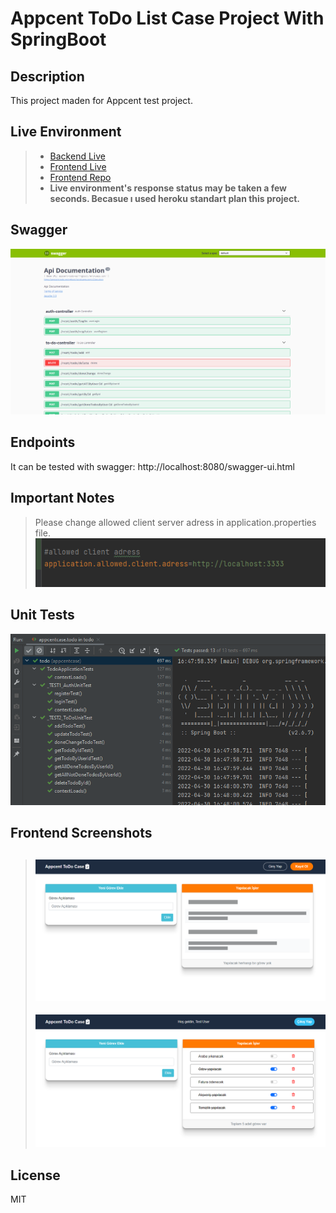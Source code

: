 # Appcent ToDo List Case Project With SpringBoot
 ## Description
 This project maden for Appcent test project.
 
 ## Live Environment
 > * [Backend Live](https://appcent-todo-springboot.herokuapp.com/swagger-ui.html#/) 
 > * [Frontend Live](https://appcent-todo-vue.herokuapp.com/)
 > * [Frontend Repo](https://github.com/gazi-dis/Appcent-ToDoCase-Vue3)
 > * **Live environment's response status  may be  taken a few seconds. Becasue ı used heroku standart plan this project.**
 
 ## Swagger
 ![alt text](https://raw.githubusercontent.com/gazi-dis/Appcent-ToDoCase-SpringBoot/main/screenshots/swagger.png)

 ## Endpoints
It can be tested with swagger: http://localhost:8080/swagger-ui.html

## Important Notes
> Please change allowed client server adress in application.properties file. 
> ![alt text](https://raw.githubusercontent.com/gazi-dis/Appcent-ToDoCase-SpringBoot/main/screenshots/allowed_client.png)

 ## Unit Tests
 ![alt text](https://raw.githubusercontent.com/gazi-dis/Appcent-ToDoCase-SpringBoot/main/screenshots/unit_tests.png)
 
 ## Frontend Screenshots
 > ![alt text](https://raw.githubusercontent.com/gazi-dis/Appcent-ToDoCase-Vue3/main/screenshots/main.png)
 > ----
 > ![alt text](https://raw.githubusercontent.com/gazi-dis/Appcent-ToDoCase-Vue3/main/screenshots/home.png)

## License

MIT
